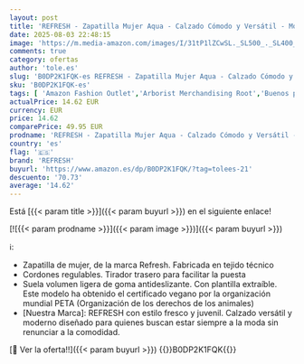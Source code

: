 ```yaml
---
layout: post
title: 'REFRESH - Zapatilla Mujer Aqua - Calzado Cómodo y Versátil - Moda Casual - Modelo 17283403  Talla 40 '
date: 2025-08-03 22:48:15
image: 'https://m.media-amazon.com/images/I/31tP1lZCwSL._SL500_._SL400_.jpg'
comments: true
category: ofertas
author: 'tole.es'
slug: 'B0DP2K1FQK-es REFRESH - Zapatilla Mujer Aqua - Calzado Cómodo y Versátil...'
sku: 'B0DP2K1FQK-es'
tags: [ 'Amazon Fashion Outlet','Arborist Merchandising Root','Buenos precios en moda','Compre 2, obtenga un 10 % de descuento','Compre 2, obtenga un 10 % de descuento_Shoes 1','Moda','Moda Mujer','Self Service','Shoes','Special Features Stores','Womens Shoes','Zapatillas casual para mujer','Zapatillas deportivas y de moda para mujer','Zapatos para mujer','c8538d25-3af9-48d3-aeff-5f3ce5572a36_0','c8538d25-3af9-48d3-aeff-5f3ce5572a36_1701','c8538d25-3af9-48d3-aeff-5f3ce5572a36_2801','c8538d25-3af9-48d3-aeff-5f3ce5572a36_5001','c8538d25-3af9-48d3-aeff-5f3ce5572a36_7601','refresh','top brands_shoes','zapatilla','🇪🇸', ]
actualPrice: 14.62 EUR
currency: EUR
price: 14.62
comparePrice: 49.95 EUR
prodname: 'REFRESH - Zapatilla Mujer Aqua - Calzado Cómodo y Versátil - Moda Casual - Modelo 17283403  Talla 40 '
country: 'es'
flag: '🇪🇸'
brand: 'REFRESH'
buyurl: 'https://www.amazon.es/dp/B0DP2K1FQK/?tag=tolees-21'
descuento: '70.73'
average: '14.62'
---
```


Está [{{< param title >}}]({{< param buyurl >}}) en el siguiente enlace!

[![{{< param prodname >}}]({{< param image >}})]({{< param buyurl >}})

ℹ️:

- Zapatilla de mujer, de la marca Refresh. Fabricada en tejido técnico
- Cordones regulables. Tirador trasero para facilitar la puesta
- Suela volumen ligera de goma antideslizante. Con plantilla extraíble. Este modelo ha obtenido el certificado vegano por la organización mundial PETA (Organización de los derechos de los animales)
- [Nuestra Marca]: REFRESH con estilo fresco y juvenil. Calzado versátil y moderno diseñado para quienes buscan estar siempre a la moda sin renunciar a la comodidad.

[🛒 Ver la oferta!!]({{< param buyurl >}})
{{<world>}}B0DP2K1FQK{{</world>}}
